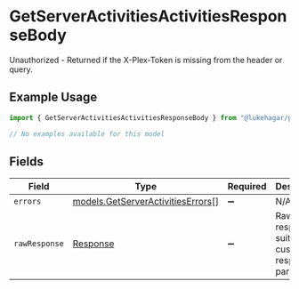 # GetServerActivitiesActivitiesResponseBody

Unauthorized - Returned if the X-Plex-Token is missing from the header or query.

## Example Usage

```typescript
import { GetServerActivitiesActivitiesResponseBody } from "@lukehagar/plexjs";

// No examples available for this model
```

## Fields

| Field                                                                        | Type                                                                         | Required                                                                     | Description                                                                  |
| ---------------------------------------------------------------------------- | ---------------------------------------------------------------------------- | ---------------------------------------------------------------------------- | ---------------------------------------------------------------------------- |
| `errors`                                                                     | [models.GetServerActivitiesErrors](../models/getserveractivitieserrors.md)[] | :heavy_minus_sign:                                                           | N/A                                                                          |
| `rawResponse`                                                                | [Response](https://developer.mozilla.org/en-US/docs/Web/API/Response)        | :heavy_minus_sign:                                                           | Raw HTTP response; suitable for custom response parsing                      |